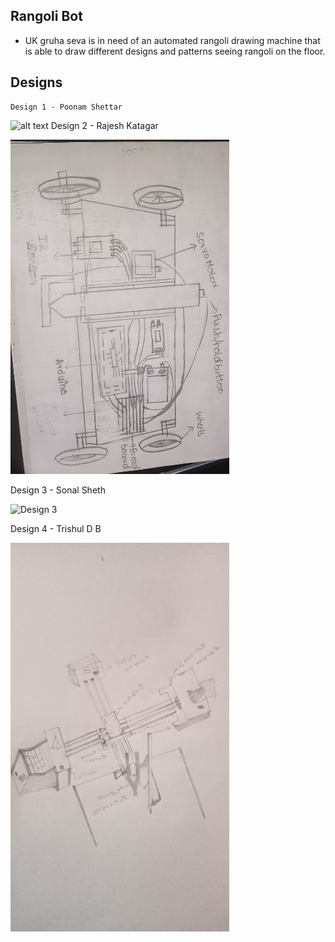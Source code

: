 ## Rangoli Bot
- UK gruha seva is in need of an automated rangoli drawing machine that is able to draw 
  different designs and patterns seeing rangoli on the floor.

## Designs
    Design 1 - Poonam Shettar
   ![alt text](http://resources/images/design-1.jpg) 
    Design 2 - Rajesh Katagar
     <p>
      <img src="/resources/images/design/design-2.jpg" width="350" title="Design 2">
    </p> 
    Design 3 - Sonal Sheth
     <p>
      <img src="/resources/images/design/design-3.jpg" width="350" title="Design 3">
    </p> 
    Design 4 - Trishul D B
     <p>
      <img src="/resources/images/design/design-4.jpg" width="350" title="Design 4">
    </p> 